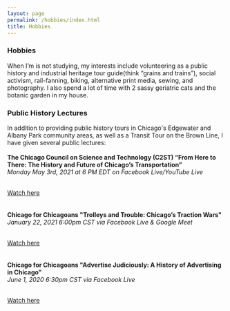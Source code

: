 ```yaml
---
layout: page
permalink: /hobbies/index.html
title: Hobbies
---
```


### Hobbies

When I’m is not studying, my interests include volunteering as a public history and industrial heritage tour guide(think “grains and trains”), social activism, rail-fanning, biking, alternative print media, sewing, and photography. I also spend a lot of time with 2 sassy geriatric cats and the botanic garden in my house.

### Public History Lectures

In addition to providing public history tours in Chicago's Edgewater and Albany Park community areas, as well as a Transit Tour on the Brown Line, I have given several public lectures:
<br><br>
**The Chicago Council on Science and Technology (C2ST) “From Here to There: The History and Future of Chicago’s Transportation”**
<br>
_Monday May 3rd, 2021 at 6 PM EDT on Facebook Live/YouTube Live_
<br><br>

[Watch here](https://www.youtube.com/watch?v=AdO9PRTMtoU&ab_channel=C2STTV)
<br><br><br>
**Chicago for Chicagoans "​Trolleys and Trouble: Chicago’s Traction Wars"**<br>
_January 22, 2021 6:00pm CST via Facebook Live & Google Meet_
<br><br>

[Watch here](https://www.facebook.com/chicagoforchicagoans/videos/214931620266978/)
<br><br><br>
**Chicago for Chicagoans "Advertise Judiciously: A History of Advertising in Chicago"**<br>
_June 1, 2020 6:30pm CST via Facebook Live_
<br><br>

[Watch here](https://www.facebook.com/chicagoforchicagoans/videos/302737330889160/)





